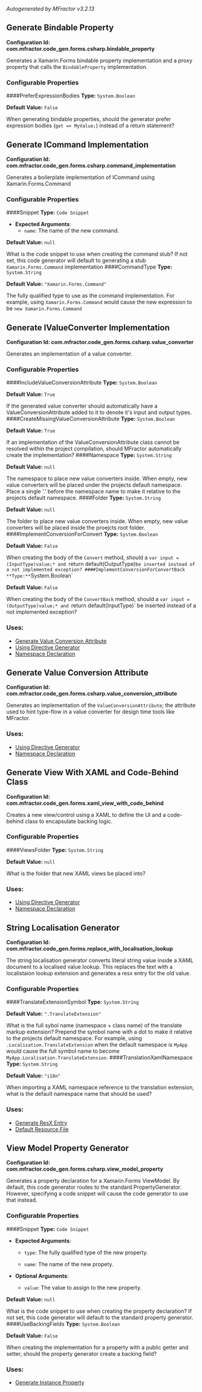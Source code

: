 *Autogenerated by MFractor v3.2.13*
## Generate Bindable Property

**Configuration Id: com.mfractor.code_gen.forms.csharp.bindable_property**

Generates a Xamarin.Forms bindable property implementation and a proxy property that calls the `BindableProperty` implementation.


### Configurable Properties

####PreferExpressionBodies
**Type:** `System.Boolean`

**Default Value:** `False`

When generating bindable properties, should the generator prefer expression bodies (`get => MyValue;`) instead of a return statement?

## Generate ICommand Implementation

**Configuration Id: com.mfractor.code_gen.forms.csharp.command_implementation**

Generates a boilerplate implementation of ICommand using Xamarin.Forms.Command


### Configurable Properties

####Snippet
**Type:** `Code Snippet`

* **Expected Arguments**:
 	* `name`: The name of the new command.

**Default Value:** `null`

What is the code snippet to use when creating the command stub? If not set, this code generator will default to generating a stub `Xamarin.Forms.Command` implementation
####CommandType
**Type:** `System.String`

**Default Value:** `"Xamarin.Forms.Command"`

The fully qualified type to use as the command implementation. For example, using `Xamarin.Forms.Command` would cause the new expression to be `new Xamarin.Forms.Command`

## Generate IValueConverter Implementation

**Configuration Id: com.mfractor.code_gen.forms.csharp.value_converter**

Generates an implementation of a value converter.


### Configurable Properties

####IncludeValueConversionAttribute
**Type:** `System.Boolean`

**Default Value:** `True`

If the generated value converter should automatically have a ValueConversionAttribute added to it to denote it's input and output types.
####CreateMissingValueConversionAttribute
**Type:** `System.Boolean`

**Default Value:** `True`

If an implementation of the ValueConversionAttribute class cannot be resolved within the project compilation, should MFractor automatically create the implementation?
####Namespace
**Type:** `System.String`

**Default Value:** `null`

The namespace to place new value converters inside. When empty, new value converters will be placed under the projects default namespace. Place a single '.' before the namespace name to make it relative to the projects default namespace.
####Folder
**Type:** `System.String`

**Default Value:** `null`

The folder to place new value converters inside. When empty, new value converters will be placed inside the proejcts root folder.
####ImplementConversionForConvert
**Type:** `System.Boolean`

**Default Value:** `False`

When creating the body of the `Convert` method, should a `var input = (InputType)value;* and `return default(OutputType)` be inserted instead of a not implemented exception?
####ImplementConversionForConvertBack
**Type:** `System.Boolean`

**Default Value:** `False`

When creating the body of the `ConvertBack` method, should a `var input = (OutputType)value;* and `return default(InputType)` be inserted instead of a not implemented exception?

### Uses:

 * [Generate Value Conversion Attribute](/code-generation/xamarin-forms.md#generate-value-conversion-attribute)
 * [Using Directive Generator](/code-generation/csharp.md#using-directive-generator)
 * [Namespace Declaration](/code-generation/csharp.md#namespace-declaration)


## Generate Value Conversion Attribute

**Configuration Id: com.mfractor.code_gen.forms.csharp.value_conversion_attribute**

Generates an implementation of the `ValueConversionAttribute`; the attribute used to hint type-flow in a value converter for design time tools like MFractor.


### Uses:

 * [Using Directive Generator](/code-generation/csharp.md#using-directive-generator)
 * [Namespace Declaration](/code-generation/csharp.md#namespace-declaration)


## Generate View With XAML and Code-Behind Class

**Configuration Id: com.mfractor.code_gen.forms.xaml_view_with_code_behind**

Creates a new view/control using a XAML to define the UI and a code-behind class to encapsulate backing logic.


### Configurable Properties

####ViewsFolder
**Type:** `System.String`

**Default Value:** `null`

What is the folder that new XAML views be placed into?

### Uses:

 * [Using Directive Generator](/code-generation/csharp.md#using-directive-generator)
 * [Namespace Declaration](/code-generation/csharp.md#namespace-declaration)


## String Localisation Generator

**Configuration Id: com.mfractor.code_gen.forms.replace_with_localisation_lookup**

The string localisation generator converts literal string value inside a XAML document to a localised value lookup. This replaces the text with a localistaion lookup extension and generates a resx entry for the old value.


### Configurable Properties

####TranslateExtensionSymbol
**Type:** `System.String`

**Default Value:** `".TranslateExtension"`

What is the full sybol name (namespace + class name) of the translate markup extension? Prepend the symbol name with a dot to make it relative to the projects default namespace. For example, using `.Localisation.TranslateExtension` when the default namespace is `MyApp` would cause the full symbol name to become `MyApp.Localisation.TranslateExtension`.
####TranslationXamlNamespace
**Type:** `System.String`

**Default Value:** `"i18n"`

When importing a XAML namespace reference to the translation extension, what is the default namespace name that should be used?

### Uses:

 * [Generate ResX Entry](/code-generation/resx.md#generate-resx-entry)
 * [Default Resource File](/resx/configuration.md#default-resource-file)


## View Model Property Generator

**Configuration Id: com.mfractor.code_gen.forms.csharp.view_model_property**

Generates a property declaration for a Xamarin.Forms ViewModel. By default, this code generator routes to the standard PropertyGenerator. However, specifying a code snippet will cause the code generator to use that instead.


### Configurable Properties

####Snippet
**Type:** `Code Snippet`

* **Expected Arguments**:
 	* `type`: The fully qualified type of the new property.

 	* `name`: The name of the new propety.

 * **Optional Arguments**:
 	* `value`: The value to assign to the new property.

**Default Value:** `null`

What is the code snippet to use when creating the property declaration? If not set, this code generator will default to the standard property generator.
####UseBackingFields
**Type:** `System.Boolean`

**Default Value:** `False`

When creating the implementation for a property with a public getter and setter, should the property generator create a backing field?

### Uses:

 * [Generate Instance Property](/code-generation/csharp.md#generate-instance-property)


